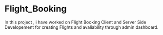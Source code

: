 # Flight_Booking
In this project , i have worked on Flight Booking Client and Server Side Developement for creating Flights and avaliability through admin dashboard.
